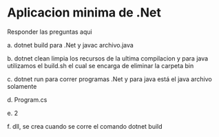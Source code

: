 Aplicacion minima de .Net
=========================

Responder las preguntas aqui 

a. dotnet build para .Net y javac archivo.java

b. dotnet clean limpia los recursos de la ultima compilacion y para java utilizamos el build.sh
el cual se encarga de eliminar la carpeta bin

c. dotnet run para correr programas .Net y para java está el java archivo solamente

d. Program.cs

e. 2

f. dll, se crea cuando se corre el comando dotnet build
